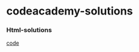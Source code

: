 

<h1>codeacademy-solutions</h1>

<h3>Html-solutions</h3>
<a href="https://github.com/omkarcoder69/codeacademy-solutions/blob/main/html-solution/index.html">code</a>














































































































































